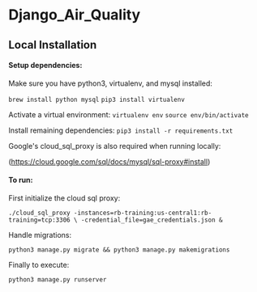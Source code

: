 # Django_Air_Quality

## Local Installation

#### Setup dependencies:
Make sure you have python3, virtualenv, and mysql installed:

`brew install python mysql`
`pip3 install virtualenv`

Activate a virtual environment: 
`virtualenv env`
`source env/bin/activate`

Install remaining dependencies:
`pip3 install -r requirements.txt`

Google's cloud_sql_proxy is also required when running locally:

(https://cloud.google.com/sql/docs/mysql/sql-proxy#install)


#### To run:

First initialize the cloud sql proxy:

`./cloud_sql_proxy -instances=rb-training:us-central1:rb-training=tcp:3306 \
-credential_file=gae_credentials.json &`

Handle migrations:

`python3 manage.py migrate && python3 manage.py makemigrations`

Finally to execute:

`python3 manage.py runserver`


